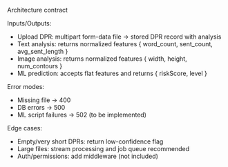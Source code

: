 Architecture contract

Inputs/Outputs:

- Upload DPR: multipart form-data file -> stored DPR record with analysis
- Text analysis: returns normalized features { word_count, sent_count, avg_sent_length }
- Image analysis: returns normalized features { width, height, num_contours }
- ML prediction: accepts flat features and returns { riskScore, level }

Error modes:

- Missing file -> 400
- DB errors -> 500
- ML script failures -> 502 (to be implemented)

Edge cases:

- Empty/very short DPRs: return low-confidence flag
- Large files: stream processing and job queue recommended
- Auth/permissions: add middleware (not included)
